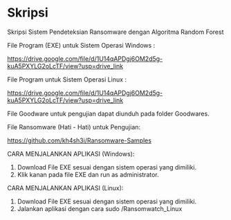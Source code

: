 # Skripsi
Skripsi Sistem Pendeteksian Ransomware dengan Algoritma Random Forest

File Program (EXE) untuk Sistem Operasi Windows : 

https://drive.google.com/file/d/1U14qAPDgj6OM2d5g-kuA5PXYLG2oLcTF/view?usp=drive_link


File Program untuk Sistem Operasi Linux : 

https://drive.google.com/file/d/1U14qAPDgj6OM2d5g-kuA5PXYLG2oLcTF/view?usp=drive_link

File Goodware untuk pengujian dapat diunduh pada folder Goodwares.

File Ransomware (Hati - Hati) untuk Pengujian:

https://github.com/kh4sh3i/Ransomware-Samples

CARA MENJALANKAN APLIKASI (Windows):
1. Download File EXE sesuai dengan sistem operasi yang dimiliki.
2. Klik kanan pada file EXE dan run as administrator.

CARA MENJALANKAN APLIKASI (Linux):
1. Download File EXE sesuai dengan sistem operasi yang dimiliki.
2. Jalankan aplikasi dengan cara sudo <Folder File>/Ransomwatch_Linux
